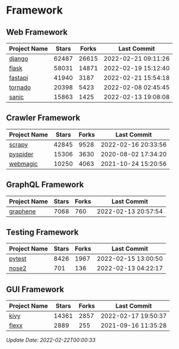# Framework

## Web Framework
| Project Name | Stars | Forks | Last Commit |
| ------------ | ----- | ----- | ----------- |
| [django](https://github.com/django/django) | 62487 | 26615 | 2022-02-21 09:11:26 |
| [flask](https://github.com/pallets/flask) | 58031 | 14871 | 2022-02-19 15:12:40 |
| [fastapi](https://github.com/tiangolo/fastapi) | 41940 | 3187 | 2022-02-21 15:54:18 |
| [tornado](https://github.com/tornadoweb/tornado) | 20398 | 5423 | 2022-02-08 02:45:45 |
| [sanic](https://github.com/sanic-org/sanic) | 15863 | 1425 | 2022-02-13 19:08:08 |

## Crawler Framework
| Project Name | Stars | Forks | Last Commit |
| ------------ | ----- | ----- | ----------- |
| [scrapy](https://github.com/scrapy/scrapy) | 42845 | 9528 | 2022-02-16 20:33:56 |
| [pyspider](https://github.com/binux/pyspider) | 15306 | 3630 | 2020-08-02 17:34:20 |
| [webmagic](https://github.com/code4craft/webmagic) | 10250 | 4063 | 2021-10-24 15:20:56 |

## GraphQL Framework
| Project Name | Stars | Forks | Last Commit |
| ------------ | ----- | ----- | ----------- |
| [graphene](https://github.com/graphql-python/graphene) | 7068 | 760 | 2022-02-13 20:57:54 |

## Testing Framework
| Project Name | Stars | Forks | Last Commit |
| ------------ | ----- | ----- | ----------- |
| [pytest](https://github.com/pytest-dev/pytest) | 8426 | 1967 | 2022-02-15 13:00:50 |
| [nose2](https://github.com/nose-devs/nose2) | 701 | 136 | 2022-02-13 04:22:17 |

## GUI Framework
| Project Name | Stars | Forks | Last Commit |
| ------------ | ----- | ----- | ----------- |
| [kivy](https://github.com/kivy/kivy) | 14361 | 2857 | 2022-02-17 19:50:37 |
| [flexx](https://github.com/flexxui/flexx) | 2889 | 255 | 2021-09-16 11:35:28 |

*Update Date: 2022-02-22T00:00:33*